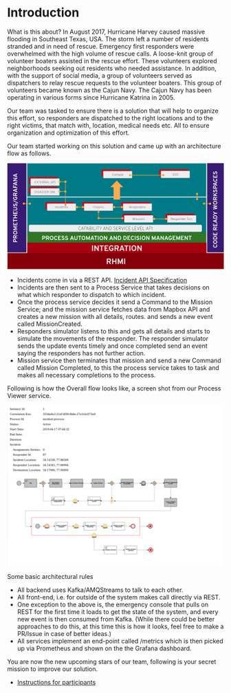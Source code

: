 # Introduction

What is this about?
In August 2017, Hurricane Harvey caused massive flooding in Southeast Texas, USA. The storm left a number of residents stranded and in need of rescue. Emergency first responders were overwhelmed with the high volume of rescue calls. A loose-knit group of volunteer boaters assisted in the rescue effort. These volunteers explored neighborhoods seeking out residents who needed assistance. In addition, with the support of social media, a group of volunteers served as dispatchers to relay rescue requests to the volunteer boaters. This group of volunteers became known as the Cajun Navy. The Cajun Navy has been operating in various forms since Hurricane Katrina in 2005.

Our team was tasked to ensure there is a solution that will help to organize this effort, so responders are dispatched to the right locations and to the right victims, that match with, location, medical needs etc. All to ensure organization and optimization of this effort.

Our team started working on this solution and came up with an architecture flow as follows.

![Overview](docs/assets/overviewERDemo.png)

- Incidents come in via a REST API. [Incident API Specification](../instructions/IncidentServiceAPISpec.md)
- Incidents are then sent to a Process Service that takes decisions on what which responder to dispatch to which incident.
- Once the process service decides it send a Command to the Mission Service; and the mission service fetches data from Mapbox API and creates a new mission with all details, routes. and sends a new event called MissionCreated.
- Responders simulator listens to this and gets all details and starts to simulate the movements of the responder. The responder simulator sends the update events timely and once completed send an event saying the responders has not further action.
- Mission service then terminates that mission and send a new Command called Mission Completed, to this the process service takes to task and makes all necessary completions to the process.

Following is how the Overall flow looks like, a screen shot from our Process Viewer service.

![Process View](docs/assets/incident-process-instance.png)



Some basic architectural rules
- All backend uses Kafka/AMQStreams to talk to each other.
- All front-end, i.e. for outside of the system makes call directly via REST.
- One exception to the above is, the emergency console that pulls on REST for the first time it loads to get the state of the system, and every new event is then consumed from Kafka. (While there could be better approaches to do this, at this time this is how it looks, feel free to make a PR/Issue in case of better ideas.)
- All services implement an end-point called /metrics which is then picked up via Prometheus and shown on the the Grafana dashboard.





You are now the new upcoming stars of our team, following is your secret mission to improve our solution.
* [Instructions for participants](docs/instructions/README.md)
